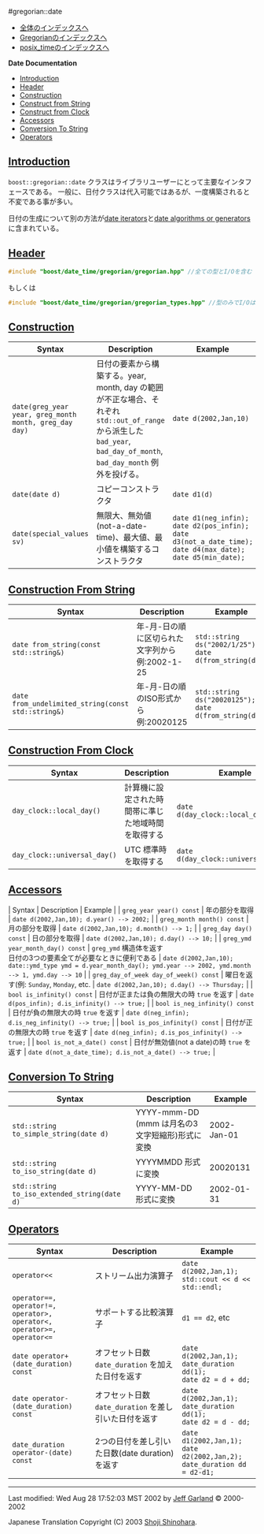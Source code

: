 #gregorian::date

- [全体のインデックスへ](./index.md)
- [Gregorianのインデックスへ](./gregorian.md)
- [posix_timeのインデックスへ](./posix_time.md)

**Date Documentation**

- [Introduction](#introduction)
- [Header](#header)
- [Construction](#construction)
- [Construct from String](#construct-from-string)
- [Construct from Clock](#construct-from-clock)
- [Accessors](#accessors)
- [Conversion To String](#conversion-to-string)
- [Operators](#operators)


## <a name="introduction" href="introduction">Introduction</a>
`boost::gregorian::date` クラスはライブラリユーザーにとって主要なインタフェースである。 一般に、日付クラスは代入可能ではあるが、一度構築されると不変である事が多い。

日付の生成について別の方法が[date iterators](./date_iterators.md)と[date algorithms or generators](./date_algorithms.md)に含まれている。


## <a name="header" href="header">Header</a>
```cpp
#include "boost/date_time/gregorian/gregorian.hpp" //全ての型とI/Oを含む
```

もしくは

```cpp
#include "boost/date_time/gregorian/gregorian_types.hpp" //型のみでI/Oは含まない
```

## <a name="construction" href="construction">Construction</a>

| Syntax | Description | Example |
|--------|-------------|---------|
| `date(greg_year year, greg_month month, greg_day day)` | 日付の要素から構築する。year, month, day の範囲が不正な場合、それぞれ `std::out_of_range` から派生した `bad_year`, `bad_day_of_month`, `bad_day_month` 例外を投げる。 | `date d(2002,Jan,10)` |
| `date(date d)` | コピーコンストラクタ | `date d1(d)` |
| `date(special_values sv)` | 無限大、無効値(not-a-date-time)、最大値、最小値を構築するコンストラクタ | `date d1(neg_infin);`<br/> `date d2(pos_infin);`<br/> `date d3(not_a_date_time);`<br/> `date d4(max_date);`<br/> `date d5(min_date);` |


## <a name="construct-from-string" href="construct-from-string">Construction From String</a>

| Syntax | Description | Example |
|--------|-------------|---------|
| `date from_string(const std::string&)` | 年-月-日の順に区切られた文字列から　例:2002-1-25 | `std::string ds("2002/1/25");`<br/> `date d(from_string(ds))` |
| `date from_undelimited_string(const std::string&)` | 年-月-日の順のISO形式から　例:20020125 | `std::string ds("20020125");`<br/> `date d(from_string(ds))` |


## <a name="construct-from-clock" href="construct-from-clock">Construction From Clock</a>

| Syntax | Description | Example |
|--------|-------------|---------|
| `day_clock::local_day()`     | 計算機に設定された時間帯に準じた地域時間を取得する | `date d(day_clock::local_day())` |
| `day_clock::universal_day()` | UTC 標準時を取得する | `date d(day_clock::universal_day())` |


## <a name="accessors" href="accessors">Accessors</a>

| Syntax | Description | Example |
| `greg_year year() const`   | 年の部分を取得 | `date d(2002,Jan,10); d.year() --> 2002;` |
| `greg_month month() const` | 月の部分を取得 | `date d(2002,Jan,10); d.month() --> 1;` |
| `greg_day day() const`     | 日の部分を取得 | `date d(2002,Jan,10); d.day() --> 10;` |
| `greg_ymd year_month_day() const` | `greg_ymd` 構造体を返す<br/> 日付の3つの要素全てが必要なときに便利である | `date d(2002,Jan,10);`<br/> `date::ymd_type ymd = d.year_month_day(); ymd.year --> 2002, ymd.month --> 1, ymd.day --> 10` |
| `greg_day_of_week day_of_week() const` | 曜日を返す(例: `Sunday`, `Monday`, etc. | `date d(2002,Jan,10); d.day() --> Thursday;` |
| `bool is_infinity() const`    | 日付が正または負の無限大の時 `true` を返す | `date d(pos_infin); d.is_infinity() --> true;` |
| `bool is_neg_infinity() const` | 日付が負の無限大の時 `true` を返す | `date d(neg_infin); d.is_neg_infinity() --> true;` |
| `bool is_pos_infinity() const` | 日付が正の無限大の時 `true` を返す | `date d(neg_infin); d.is_pos_infinity() --> true;` |
| `bool is_not_a_date() const`   | 日付が無効値(not a date)の時 `true` を返す | `date d(not_a_date_time); d.is_not_a_date() --> true;` |


## <a name="conversion-to-string" href="conversion-to-string">Conversion To String</a>

| Syntax | Description | Example |
|--------|-------------|---------|
| `std::string to_simple_string(date d)`       | YYYY-mmm-DD (mmm は月名の3文字短縮形)形式に変換 | 2002-Jan-01 |
| `std::string to_iso_string(date d)`          | YYYYMMDD 形式に変換                             | 20020131 |
| `std::string to_iso_extended_string(date d)` | YYYY-MM-DD 形式に変換                           | 2002-01-31 |


## <a name="operators" href="operators">Operators</a>

| Syntax | Description | Example |
|--------|-------------|---------|
| `operator<<` | ストリーム出力演算子 | `date d(2002,Jan,1);`<br/> `std::cout << d << std::endl;` |
| `operator==, operator!=,`<br/> `operator>, operator<,`<br/> `operator>=, operator<=` | サポートする比較演算子 | `d1 == d2`, etc |
| `date operator+(date_duration) const` | オフセット日数 `date_duration` を加えた日付を返す | `date d(2002,Jan,1);`<br/> `date_duration dd(1);`<br/> `date d2 = d + dd;` |
| `date operator-(date_duration) const` | オフセット日数 `date_duration` を差し引いた日付を返す | `date d(2002,Jan,1);`<br/> `date_duration dd(1);`<br/> `date d2 = d - dd;` |
| `date_duration operator-(date) const` | 2つの日付を差し引いた日数(date duration)を返す | `date d1(2002,Jan,1);`<br/> `date d2(2002,Jan,2);`<br/> `date_duration dd = d2-d1;` |


***
Last modified: Wed Aug 28 17:52:03 MST 2002 by [Jeff Garland](jeff@crystalclearsoftware.com) © 2000-2002 

Japanese Translation Copyright (C) 2003 [Shoji Shinohara](sshino@cppll.jp).


